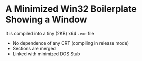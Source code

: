 # A Minimized Win32 Boilerplate Showing a Window

It is compiled into a tiny (2KB) x64 `.exe` file

- No dependence of any CRT (compiling in release mode)
- Sections are merged
- Linked with minimized DOS Stub
